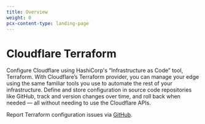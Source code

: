```yaml
---
title: Overview
weight: 0
pcx-content-type: landing-page
---
```


# Cloudflare Terraform

Configure Cloudflare using HashiCorp's “Infrastructure as Code” tool, Terraform. With Cloudflare’s Terraform provider, you can manage your edge using the same familiar tools you use to automate the rest of your infrastructure. Define and store configuration in source code repositories like GitHub, track and version changes over time, and roll back when needed — all without needing to use the Cloudflare APIs.

Report Terraform configuration issues via [GitHub](https://github.com/cloudflare/terraform-provider-cloudflare/issues/new/choose).
